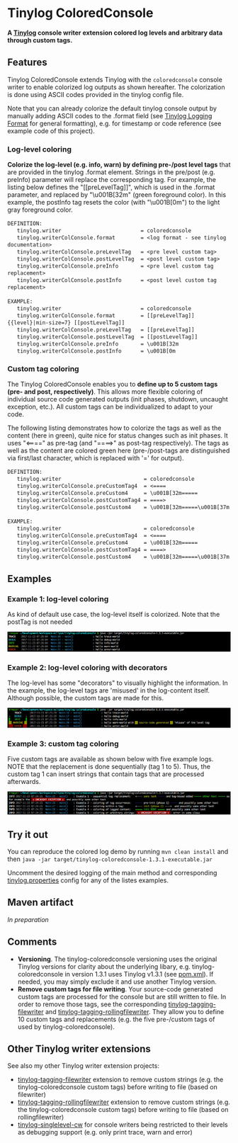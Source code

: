 # Tinylog ColoredConsole
**A [Tinylog](http://www.tinylog.org) console writer extension colored log levels and arbitrary data through custom tags.**


## Features
Tinylog ColoredConsole extends Tinylog with the `coloredconsole` console writer to enable colorized log outputs as shown hereafter. The colorization is done using ASCII codes provided in the tinylog config file.

Note that you can already colorize the default tinylog console output by manually adding ASCII codes to the .format field (see [Tinylog Logging Format](http://www.tinylog.org/configuration#format) for general formatting), e.g. for timestamp or code reference (see example code of this project).

### Log-level coloring
**Colorize the log-level (e.g. info, warn) by defining pre-/post level tags** that are provided in the tinylog .format element. Strings in the pre/post<level> (e.g. preInfo) parameter will replace the corresponding tag. For example, the listing below defines the "[[preLevelTag]]", which is used in the .format parameter, and replaced by "\u001B[32m" (green foreground color). In this example, the postInfo tag resets the color (with "\u001B[0m") to the light gray foreground color.

```  
DEFINITION:
   tinylog.writer                         = coloredconsole
   tinylog.writerColConsole.format        = <log format - see tinylog documentation>  
   tinylog.writerColConsole.preLevelTag   = <pre level custom tag>
   tinylog.writerColConsole.postLevelTag  = <post level custom tag>
   tinylog.writerColConsole.preInfo       = <pre level custom tag replacement>
   tinylog.writerColConsole.postInfo      = <post level custom tag replacement>
   
EXAMPLE:    
   tinylog.writer                         = coloredconsole
   tinylog.writerColConsole.format        = [[preLevelTag]] {{level}|min-size=7} [[postLevelTag]]  
   tinylog.writerColConsole.preLevelTag   = [[preLevelTag]]
   tinylog.writerColConsole.postLevelTag  = [[postLevelTag]]
   tinylog.writerColConsole.preInfo       = \u001B[32m
   tinylog.writerColConsole.postInfo      = \u001B[0m
``` 

### Custom tag coloring
The Tinylog ColoredConsole enables you to **define up to 5 custom tags (pre- and post, respectively)**. This allows more flexible coloring of individual source code generated outputs (init phases, shutdown, uncaught exception, etc.). All custom tags can be individualized to adapt to your code.

The following listing demonstrates how to colorize the tags as well as the content (here in green), quite nice for status changes such as init phases. It uses "<====" as pre-tag (and "====>" as post-tag respectively). The tags as well as the content are colored green here (pre-/post-tags are distinguished via first/last character, which is replaced with '=' for output).

```  
DEFINITION:
   tinylog.writer                          = coloredconsole
   tinylog.writerColConsole.preCustomTag4  = <====
   tinylog.writerColConsole.preCustom4     = \u001B[32m=====
   tinylog.writerColConsole.postCustomTag4 = ====>
   tinylog.writerColConsole.postCustom4    = \u001B[32m=====\u001B[37m
   
EXAMPLE:    
   tinylog.writer                          = coloredconsole
   tinylog.writerColConsole.preCustomTag4  = <====
   tinylog.writerColConsole.preCustom4     = \u001B[32m=====
   tinylog.writerColConsole.postCustomTag4 = ====>
   tinylog.writerColConsole.postCustom4    = \u001B[32m=====\u001B[37m
```

## Examples
### Example 1: log-level coloring
As kind of default use case, the log-level itself is colorized. Note that the postTag is not needed

![](https://github.com/tobiasrm/tinylog-coloredconsole/blob/master/files/screenshot_coloring_default.png?raw=true) 

### Example 2: log-level coloring with decorators
The log-level has some "decorators" to visually highlight the information. In the example, the log-level tags are 'misused' in the log-content itself. Although possible, the custom tags are made for this.

![](https://github.com/tobiasrm/tinylog-coloredconsole/blob/master/files/screenshot_coloring_decorators.png?raw=true) 

### Example 3: custom tag coloring
Five custom tags are available as shown below with five example logs. NOTE that the replacement is done sequentially (tag 1 to 5). Thus, the custom tag 1 can insert strings that contain tags that are processed afterwards.

![](https://github.com/tobiasrm/tinylog-coloredconsole/blob/master/files/screenshot_coloring_custom_tags.png?raw=true) 

## Try it out
You can reproduce the colored log demo by running  `mvn clean install`  and then  `java -jar target/tinylog-coloredconsole-1.3.1-executable.jar` 

Uncomment the desired logging of the main method and corresponding [tinylog.properties](https://github.com/tobiasrm/tinylog-coloredconsole/blob/master/src/main/resources/tinylog.properties) config for any of the listes examples. 
 
## Maven artifact
*In preparation*


## Comments
- **Versioning**. The tinylog-coloredconsole versioning uses the original Tinylog versions for clarity about the underlying libary, e.g. tinylog-coloredconsole in version 1.3.1 uses Tinylog v1.3.1 (see [pom.xml](https://github.com/tobiasrm/tinylog-coloredconsole/blob/master/pom.xml)). If needed, you may simply exclude it and use another Tinylog version.
- **Remove custom tags for file writing**. Your source-code generated custom tags are processed for the console but are still written to file. In order to remove those tags, see the corresponding [tinylog-tagging-filewriter](https://github.com/tobiasrm/tinylog-tagging-filewriter) and [tinylog-tagging-rollingfilewriter](https://github.com/tobiasrm/tinylog-tagging-rollingfilewriter). They allow you to define 10 custom tags and replacements (e.g. the five pre-/custom tags of used by tinylog-coloredconsole).


## Other Tinylog writer extensions
See also my other Tinylog writer extension projects:

- [tinylog-tagging-filewriter](https://github.com/tobiasrm/tinylog-tagging-filewriter) extension to remove custom strings (e.g. the tinylog-coloredconsole custom tags) before writing to file (based on filewriter)
- [tinylog-tagging-rollingfilewriter](https://github.com/tobiasrm/tinylog-tagging-rollingfilewriter) extension to remove custom strings (e.g. the tinylog-coloredconsole custom tags) before writing to file (based on rollingfilewriter)
-  [tinylog-singlelevel-cw](https://github.com/tobiasrm/tinylog-singlelevel-cw) for console writers being restricted to their levels as debugging support (e.g. only print trace, warn and error) 

